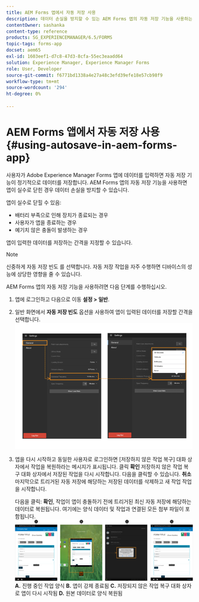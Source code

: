 ```yaml
---
title: AEM Forms 앱에서 자동 저장 사용
description: 데이터 손실을 방지할 수 있는 AEM Forms 앱의 자동 저장 기능을 사용하는 방법에 대해 알아봅니다.
contentOwner: sashanka
content-type: reference
products: SG_EXPERIENCEMANAGER/6.5/FORMS
topic-tags: forms-app
docset: aem65
exl-id: 1603eef1-d7c8-47d3-8cfa-55ec3eaadd64
solution: Experience Manager, Experience Manager Forms
role: User, Developer
source-git-commit: f6771bd1338a4e27a48c3efd39efe18e57cb98f9
workflow-type: tm+mt
source-wordcount: '294'
ht-degree: 0%

---
```


# AEM Forms 앱에서 자동 저장 사용{#using-autosave-in-aem-forms-app}

사용자가 Adobe Experience Manager Forms 앱에 데이터를 입력하면 자동 저장 기능이 정기적으로 데이터를 저장합니다. AEM Forms 앱의 자동 저장 기능을 사용하면 앱이 실수로 닫힌 경우 데이터 손실을 방지할 수 있습니다.

앱이 실수로 닫힐 수 있음:

* 배터리 부족으로 인해 장치가 종료되는 경우
* 사용자가 앱을 종료하는 경우
* 예기치 않은 충돌이 발생하는 경우

앱이 입력한 데이터를 저장하는 간격을 지정할 수 있습니다.

>[!NOTE]
>
>신중하게 자동 저장 빈도 를 선택합니다. 자동 저장 작업을 자주 수행하면 디바이스의 성능에 상당한 영향을 줄 수 있습니다.

AEM Forms 앱의 자동 저장 기능을 사용하려면 다음 단계를 수행하십시오.

1. 앱에 로그인하고 다음으로 이동 **설정 > 일반**.
1. 일반 화면에서 **자동 저장 빈도** 옵션을 사용하여 앱이 입력된 데이터를 저장할 간격을 선택합니다.
   [![자동 저장 빈도 설정 중](assets/using-autosave-freq-07.png)](assets/using-autosave-freq-07-1.png)

1. 앱을 다시 시작하고 동일한 사용자로 로그인하면 [저장하지 않은 작업 복구] 대화 상자에서 작업을 복원하라는 메시지가 표시됩니다. 클릭 **확인** 저장하지 않은 작업 복구 대화 상자에서 저장된 작업을 다시 시작합니다. 다음을 클릭할 수 있습니다. **취소** 마지막으로 트리거된 자동 저장에 해당하는 저장된 데이터를 삭제하고 새 작업 작업을 시작합니다.

   다음을 클릭: **확인**, 작업이 앱이 충돌하기 전에 트리거된 최신 자동 저장에 해당하는 데이터로 복원됩니다. 여기에는 양식 데이터 및 작업과 연결된 모든 첨부 파일이 포함됩니다.
   [![작업 복구&#x200B;](assets/autosave-flow.png)](assets/using-autosave-freq-06.png)**A.** 진행 중인 작업 양식 **B.** 앱이 강제 종료됨 **C.** 저장되지 않은 작업 복구 대화 상자로 앱이 다시 시작됨 **D.** 원본 데이터로 양식 복원됨
